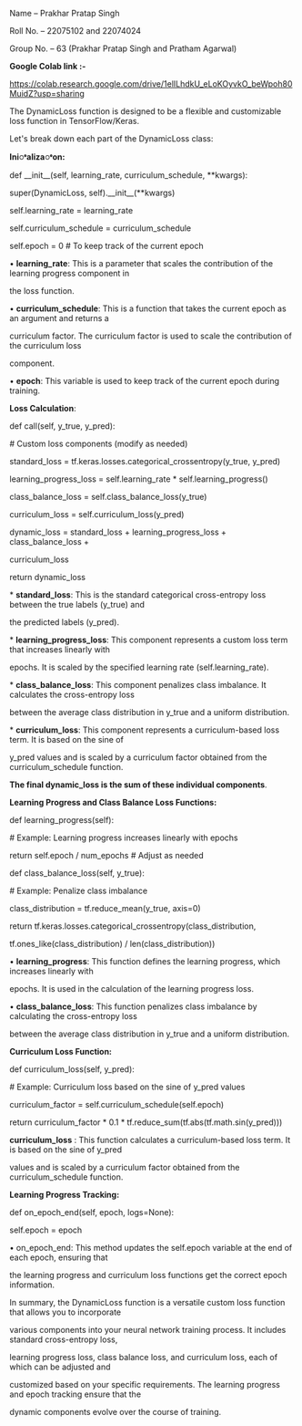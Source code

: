 <a name="br1"></a> 

Name – Prakhar Pratap Singh

Roll No. – 22075102 and 22074024

Group No. – 63 (Prakhar Pratap Singh and Pratham Agarwal)

**Google Colab link  :-**

<https://colab.research.google.com/drive/1elILhdkU_eLoKOyvkO_beWpoh80MuidZ?usp=sharing>

The DynamicLoss function is designed to be a flexible and customizable loss function in TensorFlow/Keras.

Let's break down each part of the DynamicLoss class:

**Iniꢀalizaꢀon:**

def \_\_init\_\_(self, learning\_rate, curriculum\_schedule, \*\*kwargs):

super(DynamicLoss, self).\_\_init\_\_(\*\*kwargs)

self.learning\_rate = learning\_rate

self.curriculum\_schedule = curriculum\_schedule

self.epoch = 0 # To keep track of the current epoch



• **learning\_rate**: This is a parameter that scales the contribution of the learning progress component in

the loss function.

• **curriculum\_schedule**: This is a function that takes the current epoch as an argument and returns a

curriculum factor. The curriculum factor is used to scale the contribution of the curriculum loss

component.


• **epoch**: This variable is used to keep track of the current epoch during training.

**Loss Calculation**:

def call(self, y\_true, y\_pred):

\# Custom loss components (modify as needed)

standard\_loss = tf.keras.losses.categorical\_crossentropy(y\_true, y\_pred)

learning\_progress\_loss = self.learning\_rate \* self.learning\_progress()

class\_balance\_loss = self.class\_balance\_loss(y\_true)

curriculum\_loss = self.curriculum\_loss(y\_pred)



<a name="br2"></a> 

dynamic\_loss = standard\_loss + learning\_progress\_loss + class\_balance\_loss +

curriculum\_loss

return dynamic\_loss

\* **standard\_loss**: This is the standard categorical cross-entropy loss between the true labels (y\_true) and

the predicted labels (y\_pred).

\* **learning\_progress\_loss**: This component represents a custom loss term that increases linearly with

epochs. It is scaled by the specified learning rate (self.learning\_rate).

\* **class\_balance\_loss**: This component penalizes class imbalance. It calculates the cross-entropy loss

between the average class distribution in y\_true and a uniform distribution.

\* **curriculum\_loss**: This component represents a curriculum-based loss term. It is based on the sine of

y\_pred values and is scaled by a curriculum factor obtained from the curriculum\_schedule function.

**The final dynamic\_loss is the sum of these individual components**.

**Learning Progress and Class Balance Loss Functions:**

def learning\_progress(self):

\# Example: Learning progress increases linearly with epochs

return self.epoch / num\_epochs # Adjust as needed

def class\_balance\_loss(self, y\_true):

\# Example: Penalize class imbalance

class\_distribution = tf.reduce\_mean(y\_true, axis=0)

return tf.keras.losses.categorical\_crossentropy(class\_distribution,

tf.ones\_like(class\_distribution) / len(class\_distribution))


• **learning\_progress**: This function defines the learning progress, which increases linearly with

epochs. It is used in the calculation of the learning progress loss.


• **class\_balance\_loss**: This function penalizes class imbalance by calculating the cross-entropy loss

between the average class distribution in y\_true and a uniform distribution.



<a name="br3"></a> 

**Curriculum Loss Function:**

def curriculum\_loss(self, y\_pred):

\# Example: Curriculum loss based on the sine of y\_pred values

curriculum\_factor = self.curriculum\_schedule(self.epoch)

return curriculum\_factor \* 0.1 \* tf.reduce\_sum(tf.abs(tf.math.sin(y\_pred)))

**curriculum\_loss** : This function calculates a curriculum-based loss term. It is based on the sine of y\_pred

values and is scaled by a curriculum factor obtained from the curriculum\_schedule function.



<a name="br4"></a> 

**Learning Progress Tracking:**

def on\_epoch\_end(self, epoch, logs=None):

self.epoch = epoch


• on\_epoch\_end: This method updates the self.epoch variable at the end of each epoch, ensuring that

the learning progress and curriculum loss functions get the correct epoch information.

In summary, the DynamicLoss function is a versatile custom loss function that allows you to incorporate

various components into your neural network training process. It includes standard cross-entropy loss,

learning progress loss, class balance loss, and curriculum loss, each of which can be adjusted and

customized based on your specific requirements. The learning progress and epoch tracking ensure that the

dynamic components evolve over the course of training.

